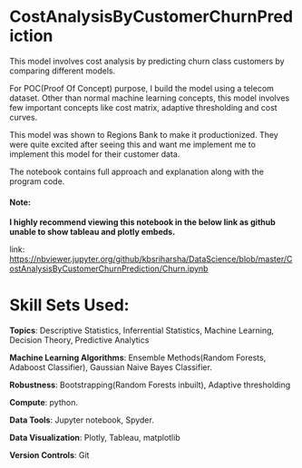 # CostAnalysisByCustomerChurnPrediction

This model involves cost analysis by predicting churn class customers by comparing different models.

For POC(Proof Of Concept) purpose, I build the model using a telecom dataset.
Other than normal machine learning concepts, this model involves few important concepts
like cost matrix, adaptive thresholding and cost curves. 

This model was shown to Regions Bank to make it productionized. They were quite excited after seeing this and want me implement me to implement this model for their customer data.

The notebook contains full approach and explanation along with the program code.

<h4><b>Note:</b></h4> 
<b>I highly recommend viewing this notebook in the below link as github unable to show tableau and plotly embeds.</b>

link: <a href = "https://nbviewer.jupyter.org/github/kbsriharsha/DataScience/blob/master/CostAnalysisByCustomerChurnPrediction/Churn.ipynb">https://nbviewer.jupyter.org/github/kbsriharsha/DataScience/blob/master/CostAnalysisByCustomerChurnPrediction/Churn.ipynb</a> 

# Skill Sets Used:

<p><b>Topics</b>: Descriptive Statistics, Inferrential Statistics, Machine Learning, Decision Theory, Predictive Analytics</p>
<p><b>Machine Learning Algorithms</b>: Ensemble Methods(Random Forests, Adaboost Classifier), Gaussian Naive Bayes Classifier.</p>
<p><b>Robustness</b>: Bootstrapping(Random Forests inbuilt), Adaptive thresholding
<p><b>Compute</b>: python. </p>
<p><b>Data Tools</b>: Jupyter notebook, Spyder.</p>
<p><b>Data Visualization</b>: Plotly, Tableau, matplotlib</p>
<p><b>Version Controls</b>: Git</p>